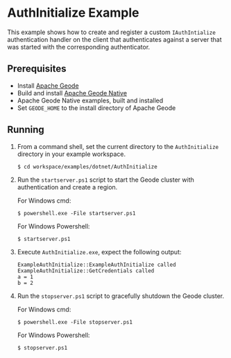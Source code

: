 # AuthInitialize Example
This example shows how to create and register a custom `IAuthIntialize` authentication
handler on the client that authenticates against a server that was started with the corresponding authenticator. 

## Prerequisites
* Install [Apache Geode](https://geode.apache.org)
* Build and install [Apache Geode Native](https://github.com/apache/geode-native)
* Apache Geode Native examples, built and installed
* Set `GEODE_HOME` to the install directory of Apache Geode

## Running
1. From a command shell, set the current directory to the `AuthInitialize` directory in your example workspace.

    ```console
    $ cd workspace/examples/dotnet/AuthInitialize
    ```

2. Run the `startserver.ps1` script to start the Geode cluster with authentication and create a region.

   For Windows cmd:

    ```console
    $ powershell.exe -File startserver.ps1
    ```

   For Windows Powershell:

    ```console
    $ startserver.ps1
    ```

3. Execute `AuthInitialize.exe`, expect the following output:

       ExampleAuthInitialize::ExampleAuthInitialize called
       ExampleAuthInitialize::GetCredentials called
       a = 1
       b = 2

4. Run the `stopserver.ps1` script to gracefully shutdown the Geode cluster.

   For Windows cmd:

    ```console
    $ powershell.exe -File stopserver.ps1
    ```

   For Windows Powershell:

    ```console
    $ stopserver.ps1
    ```